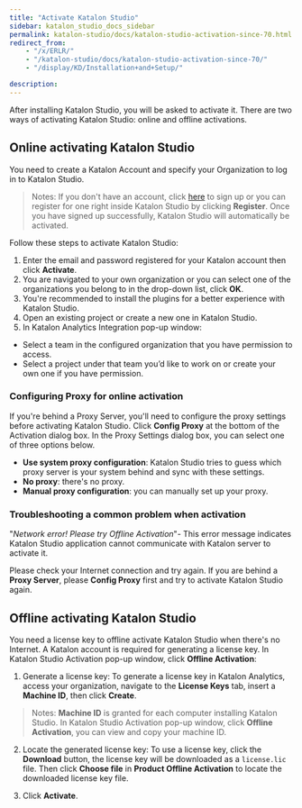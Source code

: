 ```yaml
---
title: "Activate Katalon Studio"
sidebar: katalon_studio_docs_sidebar
permalink: katalon-studio/docs/katalon-studio-activation-since-70.html
redirect_from:
    - "/x/ERLR/"
    - "/katalon-studio/docs/katalon-studio-activation-since-70/"
    - "/display/KD/Installation+and+Setup/"

description:
---
```

After installing Katalon Studio, you will be asked to activate it. There are two ways of activating Katalon Studio: online and offline activations.

## Online activating Katalon Studio

You need to create a Katalon Account and specify your Organization to log in to Katalon Studio.

> Notes: If you don't have an account, click [here](https://www.katalon.com/create-account/) to sign up or you can register for one right inside Katalon Studio by clicking **Register**. Once you have signed up successfully, Katalon Studio will automatically be activated.

Follow these steps to activate Katalon Studio:

1. Enter the email and password registered for your Katalon account then click **Activate**.
2. You are navigated to your own organization or you can select one of the organizations you belong to in the drop-down list, click **OK**.
3. You're recommended to install the plugins for a better experience with Katalon Studio.
4. Open an existing project or create a new one in Katalon Studio.
5. In Katalon Analytics Integration pop-up window:

* Select a team in the configured organization that you have permission to access.
* Select a project under that team you’d like to work on or create your own one if you have permission.

### Configuring Proxy for online activation

If you're behind a Proxy Server, you'll need to configure the proxy settings before activating Katalon Studio. Click **Config Proxy** at the bottom of the Activation dialog box. In the Proxy Settings dialog box, you can select one of three options below.

* **Use system proxy configuration**: Katalon Studio tries to guess which proxy server is your system behind and sync with these settings.
* **No proxy**: there's no proxy.
* **Manual proxy configuration**: you can manually set up your proxy.

### Troubleshooting a common problem when activation

"_Network error! Please try Offline Activation_"- This error message indicates Katalon Studio application cannot communicate with Katalon server to activate it.

Please check your Internet connection and try again. If you are behind a **Proxy Server**, please **Config Proxy** first and try to activate Katalon Studio again.

## Offline activating Katalon Studio

You need a license key to offline activate Katalon Studio when there's no Internet. A Katalon account is required for generating a license key. In Katalon Studio Activation pop-up window, click **Offline Activation**:

1. Generate a license key: To generate a license key in Katalon Analytics, access your organization, navigate to the **License Keys** tab, insert a **Machine ID**, then click **Create**.

> Notes: **Machine ID** is granted for each computer installing Katalon Studio. In Katalon Studio Activation pop-up window, click **Offline Activation**, you can view and copy your machine ID.

2. Locate the generated license key: To use a license key, click the **Download** button, the license key will be downloaded as a `license.lic` file. Then click **Choose file** in **Product Offline Activation** to locate the downloaded license key file.

3. Click **Activate**.
